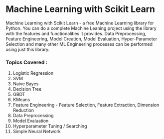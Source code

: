 # Machine Learning with Scikit Learn 

Machine Learning with Scikit Learn - a free Machine Learning library for Python. You can do a complete Machine Leaning project using the library with the features and functionalities it provides. Data Preprocessing, Feature Engineering, Model Creation, Model Evaluation, Hyper-Parameter Selection and many other ML Engineering processes can be performed using just this library. 

### Topics Covered :

1.  Logistic Regression
2.  SVM
3.  Naive Bayes
4.  Decision Tree
5.  GBDT
6.  KMeans
7.  Feature Engineering - Feature Selection, Feature Extraction, Dimension Reduction
8.  Data Preprocessing
9.  Model Evaluation
10. Hyperparameter Tuning / Searching
11. Simple Neural Network
